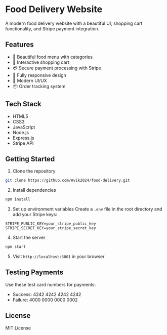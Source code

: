 # Food Delivery Website

A modern food delivery website with a beautiful UI, shopping cart functionality, and Stripe payment integration.

## Features

- 🍔 Beautiful food menu with categories
- 🛒 Interactive shopping cart
- 💳 Secure payment processing with Stripe
- 📱 Fully responsive design
- 🎨 Modern UI/UX
- 📦 Order tracking system

## Tech Stack

- HTML5
- CSS3
- JavaScript
- Node.js
- Express.js
- Stripe API

## Getting Started

1. Clone the repository
```bash
git clone https://github.com/Avik2024/food-delivery.git
```

2. Install dependencies
```bash
npm install
```

3. Set up environment variables
Create a `.env` file in the root directory and add your Stripe keys:
```
STRIPE_PUBLIC_KEY=your_stripe_public_key
STRIPE_SECRET_KEY=your_stripe_secret_key
```

4. Start the server
```bash
npm start
```

5. Visit `http://localhost:3001` in your browser

## Testing Payments

Use these test card numbers for payments:
- Success: 4242 4242 4242 4242
- Failure: 4000 0000 0000 0002

## License

MIT License
